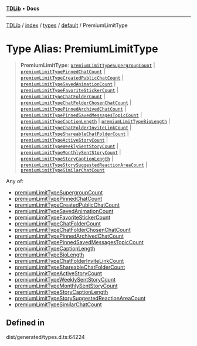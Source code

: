 [**TDLib**](../../../../../../README.md) • **Docs**

***

[TDLib](../../../../../../modules.md) / [index](../../../../../README.md) / [types](../../../README.md) / [default](../README.md) / PremiumLimitType

# Type Alias: PremiumLimitType

> **PremiumLimitType**: [`premiumLimitTypeSupergroupCount`](premiumLimitTypeSupergroupCount.md) \| [`premiumLimitTypePinnedChatCount`](premiumLimitTypePinnedChatCount.md) \| [`premiumLimitTypeCreatedPublicChatCount`](premiumLimitTypeCreatedPublicChatCount.md) \| [`premiumLimitTypeSavedAnimationCount`](premiumLimitTypeSavedAnimationCount.md) \| [`premiumLimitTypeFavoriteStickerCount`](premiumLimitTypeFavoriteStickerCount.md) \| [`premiumLimitTypeChatFolderCount`](premiumLimitTypeChatFolderCount.md) \| [`premiumLimitTypeChatFolderChosenChatCount`](premiumLimitTypeChatFolderChosenChatCount.md) \| [`premiumLimitTypePinnedArchivedChatCount`](premiumLimitTypePinnedArchivedChatCount.md) \| [`premiumLimitTypePinnedSavedMessagesTopicCount`](premiumLimitTypePinnedSavedMessagesTopicCount.md) \| [`premiumLimitTypeCaptionLength`](premiumLimitTypeCaptionLength.md) \| [`premiumLimitTypeBioLength`](premiumLimitTypeBioLength.md) \| [`premiumLimitTypeChatFolderInviteLinkCount`](premiumLimitTypeChatFolderInviteLinkCount.md) \| [`premiumLimitTypeShareableChatFolderCount`](premiumLimitTypeShareableChatFolderCount.md) \| [`premiumLimitTypeActiveStoryCount`](premiumLimitTypeActiveStoryCount.md) \| [`premiumLimitTypeWeeklySentStoryCount`](premiumLimitTypeWeeklySentStoryCount.md) \| [`premiumLimitTypeMonthlySentStoryCount`](premiumLimitTypeMonthlySentStoryCount.md) \| [`premiumLimitTypeStoryCaptionLength`](premiumLimitTypeStoryCaptionLength.md) \| [`premiumLimitTypeStorySuggestedReactionAreaCount`](premiumLimitTypeStorySuggestedReactionAreaCount.md) \| [`premiumLimitTypeSimilarChatCount`](premiumLimitTypeSimilarChatCount.md)

Any of:
- [premiumLimitTypeSupergroupCount](premiumLimitTypeSupergroupCount.md)
- [premiumLimitTypePinnedChatCount](premiumLimitTypePinnedChatCount.md)
- [premiumLimitTypeCreatedPublicChatCount](premiumLimitTypeCreatedPublicChatCount.md)
- [premiumLimitTypeSavedAnimationCount](premiumLimitTypeSavedAnimationCount.md)
- [premiumLimitTypeFavoriteStickerCount](premiumLimitTypeFavoriteStickerCount.md)
- [premiumLimitTypeChatFolderCount](premiumLimitTypeChatFolderCount.md)
- [premiumLimitTypeChatFolderChosenChatCount](premiumLimitTypeChatFolderChosenChatCount.md)
- [premiumLimitTypePinnedArchivedChatCount](premiumLimitTypePinnedArchivedChatCount.md)
- [premiumLimitTypePinnedSavedMessagesTopicCount](premiumLimitTypePinnedSavedMessagesTopicCount.md)
- [premiumLimitTypeCaptionLength](premiumLimitTypeCaptionLength.md)
- [premiumLimitTypeBioLength](premiumLimitTypeBioLength.md)
- [premiumLimitTypeChatFolderInviteLinkCount](premiumLimitTypeChatFolderInviteLinkCount.md)
- [premiumLimitTypeShareableChatFolderCount](premiumLimitTypeShareableChatFolderCount.md)
- [premiumLimitTypeActiveStoryCount](premiumLimitTypeActiveStoryCount.md)
- [premiumLimitTypeWeeklySentStoryCount](premiumLimitTypeWeeklySentStoryCount.md)
- [premiumLimitTypeMonthlySentStoryCount](premiumLimitTypeMonthlySentStoryCount.md)
- [premiumLimitTypeStoryCaptionLength](premiumLimitTypeStoryCaptionLength.md)
- [premiumLimitTypeStorySuggestedReactionAreaCount](premiumLimitTypeStorySuggestedReactionAreaCount.md)
- [premiumLimitTypeSimilarChatCount](premiumLimitTypeSimilarChatCount.md)

## Defined in

dist/generated/types.d.ts:64224

